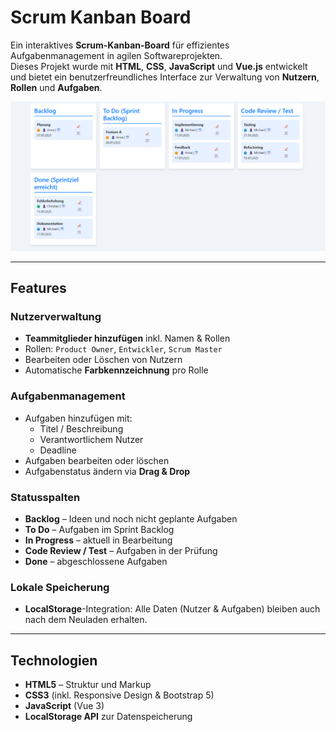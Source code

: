 # Scrum Kanban Board

Ein interaktives **Scrum-Kanban-Board** für effizientes Aufgabenmanagement in agilen Softwareprojekten.  
Dieses Projekt wurde mit **HTML**, **CSS**, **JavaScript** und **Vue.js** entwickelt und bietet ein benutzerfreundliches Interface zur Verwaltung von **Nutzern**, **Rollen** und **Aufgaben**.

![Scrum Kanban Board Vorschau](./preview.png)

---

## Features

### Nutzerverwaltung
- **Teammitglieder hinzufügen** inkl. Namen & Rollen
- Rollen: `Product Owner`, `Entwickler`, `Scrum Master`
- Bearbeiten oder Löschen von Nutzern
- Automatische **Farbkennzeichnung** pro Rolle

### Aufgabenmanagement
- Aufgaben hinzufügen mit:
  - Titel / Beschreibung
  - Verantwortlichem Nutzer
  - Deadline
- Aufgaben bearbeiten oder löschen
- Aufgabenstatus ändern via **Drag & Drop**

### Statusspalten
- **Backlog** – Ideen und noch nicht geplante Aufgaben
- **To Do** – Aufgaben im Sprint Backlog
- **In Progress** – aktuell in Bearbeitung
- **Code Review / Test** – Aufgaben in der Prüfung
- **Done** – abgeschlossene Aufgaben

### Lokale Speicherung
- **LocalStorage**-Integration: Alle Daten (Nutzer & Aufgaben) bleiben auch nach dem Neuladen erhalten.

---

## Technologien

- **HTML5** – Struktur und Markup
- **CSS3** (inkl. Responsive Design & Bootstrap 5)
- **JavaScript** (Vue 3)
- **LocalStorage API** zur Datenspeicherung
